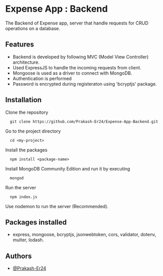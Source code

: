 
# Expense App : Backend

The Backend of Expense app, server that handle requests for CRUD operations on a database.
## Features
 - Backend is developed by following MVC (Model View Controller) architecture.
 - Used ExpressJS to handle the incoming requests from client.
 - Mongoose is used as a driver to connect with MongoDB.
 - Authentication is performed
 - Password is encrypted during registeraton using 'bcryptjs' package.
 

## Installation

Clone the repository

```
  git clone https://github.com/Prakash-Er24/Expense-App-Backend.git
```
Go to the project directory
```
  cd <my-project>
``` 
Install the packages
```
  npm install <package-name>
```
Install MongoDB Community Edition and run it by executing
```` 
  mongod
````
Run the server
```
  npm index.js
```
Use nodemon to run the server (Recommended).

## Packages installed 
 - express, mongoose, bcryptjs, jsonwebtoken, cors, validator, dotenv, multer, lodash.

## Authors

- [@Prakash-Er24](https://github.com/Prakash-Er24)

